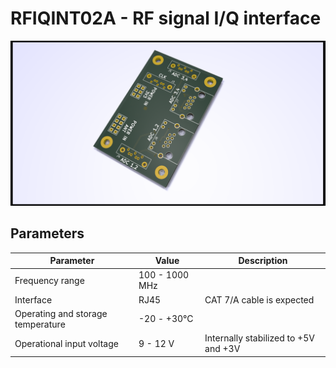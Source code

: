 # RFIQINT02A -  RF signal I/Q interface


![RFIQINT02A PCB render](doc/src/img/RFIQINT02A_PCB_render.png)


## Parameters

| Parameter | Value | Description |
|-----------|-------|-------------|
| Frequency range | 100 - 1000 MHz |  |
| Interface | RJ45 | CAT 7/A cable is expected |
| Operating and storage temperature | -20 - +30°C |  |
| Operational input voltage | 9 - 12 V | Internally stabilized to +5V and +3V |
